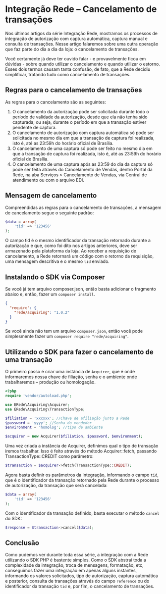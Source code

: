 # Integração Rede – Cancelamento de transações

Nos últimos artigos da série Integração Rede, mostramos os processos de integração de autorização com captura automática, captura manual e consulta de transações. Nesse artigo falaremos sobre uma outra operação que faz parte do dia a dia da loja: o cancelamento de transações.

Você certamente já deve ter ouvido falar - e provavelmente ficou em dúvidas - sobre quando utilizar o cancelamento e quando utilizar o estorno. Esses dois termos causam tanta confusão, de fato, que a Rede decidiu simplificar, tratando tudo como cancelamento de transações.

## Regras para o cancelamento de transações

As regras para o cancelamento são as seguintes:

1. O cancelamento da autorização pode ser solicitada durante todo o período de validade da autorização, desde que ela não tenha sido capturada; ou seja, durante o período em que a transação estiver pendente de captura.
3. O cancelamento de autorização com captura automática só pode ser solicitada no mesmo dia em que a transação de captura foi realizada, isto é, até as 23:59h do horário oficial de Brasília.
2. O cancelamento de uma captura só pode ser feito no mesmo dia em que a transação de captura foi realizada, isto é, até as 23:59h do horário oficial de Brasília.
4. O cancelamento de uma captura após as 23:59 do dia da captura só pode ser feita através do Cancelamento de Vendas, dentro Portal da Rede, na aba Serviços > Cancelamento de Vendas, via Central de atendimento ou com o arquivo EDI.

## Mensagem de cancelamento

Compreendidas as regras para o cancelamento de transações, a mensagem de cancelamento segue o seguinte padrão:

```php
$data = array(
    'tid' => '123456'
);
```

 O campo tid é o mesmo identificador da transação retornado durante a autorização e que, como foi dito nos artigos anteriores, deve ser armazenado pela plataforma da loja. Ao receber a requisição de cancelamento, a Rede retornará um código com o retorno da requisição, uma mensagem descritiva e o mesmo `tid` enviado.
 
## Instalando o SDK via Composer

Se você já tem arquivo composer.json, então basta adicionar o fragmento abaixo e, então, fazer um `composer install`.

```json
{
  "require": {
    "rede/acquiring": "1.0.2"
  }
}
```

Se você ainda não tem um arquivo `composer.json`, então você pode simplesmente fazer um `composer require "rede/acquiring"`.

## Utilizando o SDK para fazer o cancelamento de uma transação

O primeiro passo é criar uma instância de `Acquirer`, que é onde informaremos nossa chave de filiação, senha e o ambiente onde trabalharemos – produção ou homologação.

```php
<?php
require 'vendor/autoload.php';

use ERede\Acquiring\Acquirer;
use ERede\Acquiring\TransactionType;

$filiation = 'xxxxxx'; //Chave de afiliação junto a Rede
$password = 'yyyy'; //Senha do vendedor
$environment = 'homolog'; //tipo de ambiente

$acquirer = new Acquirer($filiation, $password, $environment);
```

Uma vez criada a instância de Acquirer, definimos qual o tipo de transação iremos trabalhar. Isso é feito através do método Acquirer::fetch, passando TransactionType::CREDIT como parâmetro:

```php
$transaction = $acquirer->fetch(TransactionType::CREDIT);
```

Agora basta definir os parâmetros da integração, informando o campo `tid`, que é o identificador da transação retornado pela Rede durante o processo de autorização, da transação que será cancelada:

```php
$data = array(
    'tid' => '123456'
);
```

Com o identificador da transação definido, basta executar o método `cancel` do SDK:

```php
$response = $transaction->cancel($data);
```

## Conclusão

Como pudemos ver durante toda essa série, a integração com a Rede utilizando o SDK PHP é bastente simples. Como o SDK abstrai toda a complexidade da integração, troca de mensagens, formatação, etc, conseguimos fazer uma integração em apenas alguns instantes, informando os valores solicitados, tipo de autorização, captura automática e posterior, consulta de transações através do campo `reference` ou do identificador da transação `tid` e, por fim, o cancelamento de transações.
